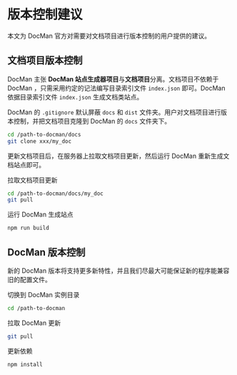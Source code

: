 # 版本控制建议

本文为 DocMan 官方对需要对文档项目进行版本控制的用户提供的建议。

## 文档项目版本控制

DocMan 主张 **DocMan 站点生成器项目**与**文档项目**分离。文档项目不依赖于 DocMan ，只需采用约定的记法编写目录索引文件 `index.json` 即可。DocMan 依据目录索引文件 `index.json` 生成文档类站点。

DocMan 的 `.gitignore` 默认屏蔽 `docs` 和 `dist` 文件夹。用户对文档项目进行版本控制，并把文档项目克隆到 DocMan 的 `docs` 文件夹下。

```sh
cd /path-to-docman/docs
git clone xxx/my_doc
```

更新文档项目后，在服务器上拉取文档项目更新，然后运行 DocMan 重新生成文档站点即可。

拉取文档项目更新

```sh
cd /path-to-docman/docs/my_doc
git pull
```

运行 DocMan 生成站点

```sh
npm run build
```

## DocMan 版本控制

新的 DocMan 版本将支持更多新特性，并且我们尽最大可能保证新的程序能兼容旧的配置文件。

切换到 DocMan 实例目录

```sh
cd /path-to-docman
```

拉取 DocMan 更新

```sh
git pull
```

更新依赖

```sh
npm install
```
